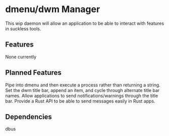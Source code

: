 # dmenu/dwm Manager
This wip daemon will allow an application to be able to interact with features in suckless tools.

## Features
None currently

## Planned Features
Pipe into dmenu and then execute a process rather than returning a string.
Set the dwm title bar, append an item, and cycle through alternate title bar names.
Allow applications to send notifications/warnings through the title bar.
Provide a Rust API to be able to send messages easily in Rust apps.

## Dependencies
dbus

